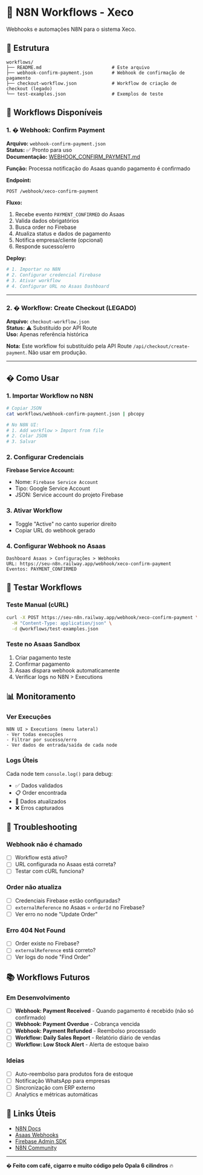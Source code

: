 # 🔄 N8N Workflows - Xeco

Webhooks e automações N8N para o sistema Xeco.

## 📁 Estrutura

```
workflows/
├── README.md                          # Este arquivo
├── webhook-confirm-payment.json       # Webhook de confirmação de pagamento
├── checkout-workflow.json             # Workflow de criação de checkout (legado)
└── test-examples.json                 # Exemplos de teste
```

## 🎯 Workflows Disponíveis

### 1. � Webhook: Confirm Payment

**Arquivo:** `webhook-confirm-payment.json`  
**Status:** ✅ Pronto para uso  
**Documentação:** [WEBHOOK_CONFIRM_PAYMENT.md](../docs/WEBHOOK_CONFIRM_PAYMENT.md)

**Função:** Processa notificação do Asaas quando pagamento é confirmado

**Endpoint:**
```
POST /webhook/xeco-confirm-payment
```

**Fluxo:**
1. Recebe evento `PAYMENT_CONFIRMED` do Asaas
2. Valida dados obrigatórios
3. Busca order no Firebase
4. Atualiza status e dados de pagamento
5. Notifica empresa/cliente (opcional)
6. Responde sucesso/erro

**Deploy:**
```bash
# 1. Importar no N8N
# 2. Configurar credencial Firebase
# 3. Ativar workflow
# 4. Configurar URL no Asaas Dashboard
```

---

### 2. � Workflow: Create Checkout (LEGADO)

**Arquivo:** `checkout-workflow.json`  
**Status:** ⚠️ Substituído por API Route  
**Uso:** Apenas referência histórica

**Nota:** Este workflow foi substituído pela API Route `/api/checkout/create-payment`. Não usar em produção.

---

## � Como Usar

### 1. Importar Workflow no N8N

```bash
# Copiar JSON
cat workflows/webhook-confirm-payment.json | pbcopy

# No N8N UI:
# 1. Add workflow > Import from file
# 2. Colar JSON
# 3. Salvar
```

### 2. Configurar Credenciais

**Firebase Service Account:**
- Nome: `Firebase Service Account`
- Tipo: Google Service Account
- JSON: Service account do projeto Firebase

### 3. Ativar Workflow

- Toggle "Active" no canto superior direito
- Copiar URL do webhook gerado

### 4. Configurar Webhook no Asaas

```
Dashboard Asaas > Configurações > Webhooks
URL: https://seu-n8n.railway.app/webhook/xeco-confirm-payment
Eventos: PAYMENT_CONFIRMED
```

## 🧪 Testar Workflows

### Teste Manual (cURL)

```bash
curl -X POST https://seu-n8n.railway.app/webhook/xeco-confirm-payment \
  -H "Content-Type: application/json" \
  -d @workflows/test-examples.json
```

### Teste no Asaas Sandbox

1. Criar pagamento teste
2. Confirmar pagamento
3. Asaas dispara webhook automaticamente
4. Verificar logs no N8N > Executions

## 📊 Monitoramento

### Ver Execuções

```
N8N UI > Executions (menu lateral)
- Ver todas execuções
- Filtrar por sucesso/erro
- Ver dados de entrada/saída de cada node
```

### Logs Úteis

Cada node tem `console.log()` para debug:
- ✅ Dados validados
- 📋 Order encontrada
- 🔄 Dados atualizados
- ❌ Erros capturados

## 🐛 Troubleshooting

### Webhook não é chamado

- [ ] Workflow está ativo?
- [ ] URL configurada no Asaas está correta?
- [ ] Testar com cURL funciona?

### Order não atualiza

- [ ] Credenciais Firebase estão configuradas?
- [ ] `externalReference` no Asaas = `orderId` no Firebase?
- [ ] Ver erro no node "Update Order"

### Erro 404 Not Found

- [ ] Order existe no Firebase?
- [ ] `externalReference` está correto?
- [ ] Ver logs do node "Find Order"

## 📚 Workflows Futuros

### Em Desenvolvimento

- [ ] **Webhook: Payment Received** - Quando pagamento é recebido (não só confirmado)
- [ ] **Webhook: Payment Overdue** - Cobrança vencida
- [ ] **Webhook: Payment Refunded** - Reembolso processado
- [ ] **Workflow: Daily Sales Report** - Relatório diário de vendas
- [ ] **Workflow: Low Stock Alert** - Alerta de estoque baixo

### Ideias

- [ ] Auto-reembolso para produtos fora de estoque
- [ ] Notificação WhatsApp para empresas
- [ ] Sincronização com ERP externo
- [ ] Analytics e métricas automáticas

## 🔗 Links Úteis

- [N8N Docs](https://docs.n8n.io/)
- [Asaas Webhooks](https://docs.asaas.com/docs/webhooks)
- [Firebase Admin SDK](https://firebase.google.com/docs/admin/setup)
- [N8N Community](https://community.n8n.io/)

---

**� Feito com café, cigarro e muito código pelo Opala 6 cilindros** 🔥
